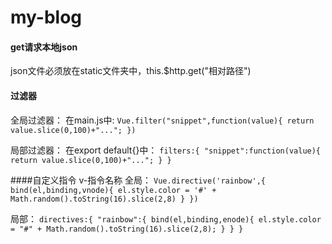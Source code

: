 # my-blog

#### get请求本地json

json文件必须放在static文件夹中，this.$http.get("相对路径")

#### 过滤器

全局过滤器：
在main.js中:
`
Vue.filter("snippet",function(value){
  return value.slice(0,100)+"...";
})
`

局部过滤器：
在export default{}中：
`
filters:{
    "snippet":function(value){
      return value.slice(0,100)+"...";
    }
  }
`

####自定义指令
v-指令名称
全局：
`
Vue.directive('rainbow',{
  bind(el,binding,vnode){
    el.style.color = '#' + Math.random().toString(16).slice(2,8)
  }
})
`

局部：
`
directives:{
    "rainbow":{
      bind(el,binding,enode){
        el.style.color = "#" + Math.random().toString(16).slice(2,8);
      }
    }
}
`